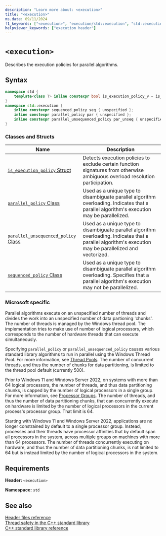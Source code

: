 ```yaml
---
description: "Learn more about: <execution>"
title: "<execution>"
ms.date: 09/11/2024
f1_keywords: ["<execution>", "execution/std::execution", "std::execution"]
helpviewer_keywords: ["execution header"]
---
```

# `<execution>`

Describes the execution policies for parallel algorithms.

## Syntax

```cpp
namespace std {
    template<class T> inline constexpr bool is_execution_policy_v = is_execution_policy<T>::value;
}
namespace std::execution {
    inline constexpr sequenced_policy seq { unspecified };
    inline constexpr parallel_policy par { unspecified };
    inline constexpr parallel_unsequenced_policy par_unseq { unspecified };
}
```

### Classes and Structs

|Name|Description|
|-|-|
|[`is_execution_policy` Struct](is-execution-policy-struct.md)|Detects execution policies to exclude certain function signatures from otherwise ambiguous overload resolution participation.|
|[`parallel_policy` Class](parallel-policy-class.md)|Used as a unique type to disambiguate parallel algorithm overloading. Indicates that a parallel algorithm's execution may be parallelized.|
|[`parallel_unsequenced_policy` Class](parallel-unsequenced-policy-class.md)|Used as a unique type to disambiguate parallel algorithm overloading. Indicates that a parallel algorithm's execution may be parallelized and vectorized.|
|[`sequenced_policy` Class](sequenced-policy-class.md)|Used as a unique type to disambiguate parallel algorithm overloading. Specifies that a parallel algorithm's execution may not be parallelized.|

### Microsoft specific

Parallel algorithms execute on an unspecified number of threads and divides the work into an unspecified number of data partioning 'chunks'. The number of threads is managed by the Windows thread pool. The implementation tries to make use of number of logical processors, which corresponds to the number of hardware threads that can execute simultaneously.

Specifying `parallel_policy` or `parallel_unsequenced_policy` causes various standard library algorithms to run in parallel using the Windows Thread Pool. For more information, see [Thread Pools](/windows/win32/procthread/thread-pools). The number of concurrent threads, and thus the number of chunks for data partitioning, is limited to the thread pool default (currently 500).

Prior to Windows 11 and Windows Server 2022, on systems with more than 64 logical processors, the number of threads, and thus data partitioning chunks, is capped by the number of logical processors in a single group. For more information, see [Processor Groups](/windows/win32/procthread/processor-groups). The number of threads, and thus the number of data partitioning chunks, that can concurrently execute on hardware is limited by the number of logical processors in the current process's processor group. That limit is 64.

Starting with Windows 11 and Windows Server 2022, applications are no longer constrained by default to a single processor group. Instead, processes and their threads have processor affinities that by default span all processors in the system, across multiple groups on machines with more than 64 processors. The number of threads concurrently executing on hardware, and thus the number of data partitioning chunks, is not limited to 64 but is instead limited by the number of logical processors in the system.

## Requirements

**Header:** `<execution>`

**Namespace:** `std`

## See also

[Header files reference](cpp-standard-library-header-files.md)\
[Thread safety in the C++ standard library](thread-safety-in-the-cpp-standard-library.md)\
[C++ standard library reference](cpp-standard-library-reference.md)
